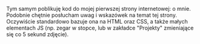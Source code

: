 Tym samym poblikuję kod do mojej pierwszej strony internetowej: o mnie. Podobnie chętnie posłucham uwag i wskazówek na temat tej strony. Oczywiście standardowo bazuje ona na HTML oraz CSS, a także małych elementach JS (np. zegar w stopce, lub w zakładce "Projekty" zmieniające się co 5 sekund zdjęcie).
